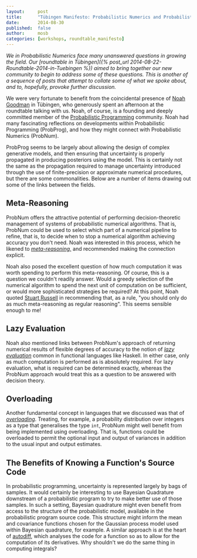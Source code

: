 ```yaml
---
layout:     post
title:      "Tübingen Manifesto: Probabilistic Numerics and Probabilistic Programming"
date:       2014-08-30
published:  false
author:     mosb
categories: [workshops, roundtable_manifesto]
---
```

*We in Probabilistic Numerics face many unanswered questions in growing the field.
Our [roundtable in Tübingen]({% post_url 2014-08-22-Roundtable-2014-in-Tuebingen %}) aimed to bring together our new community to begin to address some of these questions. 
This is another of a sequence of posts that attempt to collate some of what we spoke about, and to, hopefully, provoke further discussion.*

We were very fortunate to benefit from the coincidental presence of [Noah Goodman](http://stanford.edu/~ngoodman/) in Tübingen, who generously spent an afternoon at the roundtable talking with us. 
Noah, of course, is a founding and deeply committed member of the [Probabilistic Programming](http://probabilistic-programming.org/wiki/Home) community.
Noah had many fascinating reflections on developments within Probabilistic Programming (ProbProg), and how they might connect with Probabilistic Numerics (ProbNum). 

ProbProg seems to be largely about allowing the design of complex generative models, and then ensuring that uncertainty is properly propagated in producing posteriors using the model.
This is certainly not the same as the propagation required to manage uncertainty introduced through the use of finite-precision or approximate numerical procedures, but there are some commonalities. 
Below are a number of items drawing out some of the links between the fields.

## Meta-Reasoning

ProbNum offers the attractive potential of performing decision-theoretic management of systems of probabilistic numerical algorithms. 
That is, ProbNum could be used to select which part of a numerical pipeline to refine, that is, to decide when to stop a numerical algorithm achieving accuracy you don't need.
Noah was interested in this process, which he likened to [*meta-reasoning,*](http://mlg.eng.cam.ac.uk/duvenaud/talks/tea_talk_metareasoning/index.html) and recommended making the connection explicit. 

Noah also posed the excellent question of how much computation it was worth spending to perform this meta-reasoning. 
Of course, this is a question we couldn't readily answer.
Would a greedy selection of the numerical algorithm to spend the next unit of computation on be sufficient, or would more sophisticated strategies be required?
At this point, Noah quoted [Stuart Russell](http://www.cs.berkeley.edu/~russell/) in recommending that, as a rule, "you should only do as much meta-reasoning as regular reasoning". This seems sensible enough to me!

## Lazy Evaluation

Noah also mentioned links between ProbNum's approach of returning numerical results of flexible degrees of accuracy to the notion of [*lazy evaluation*](http://en.wikipedia.org/wiki/Lazy_evaluation) common in functional languages like Haskell.
In either case, only as much computation is performed as is absolutely required.
For lazy evaluation, what is required can be determined exactly, whereas the ProbNum approach would treat this as a question to be answered with decision theory. 
 
## Overloading

Another fundamental concept in languages that we discussed was that of [*overloading*](http://en.wikipedia.org/wiki/Function_overloading). 
Treating, for example, a probability distribution over integers as a type that generalises the type `int`, ProbNum might well benefit from being implemented using overloading.
That is, functions could be overloaded to permit the optional input and output of variances in addition to the usual input and output estimates.

## The Benefits of Knowing a Function's Source Code

In probabilistic programming, uncertainty is represented largely by bags of samples. 
It would certainly be interesting to use Bayesian Quadrature downstream of a probabilistic program to try to make better use of those samples.
In such a setting, Bayesian quadrature might even benefit from access to the structure of the probabilistic model, available in the probabilistic program source code.
This structure might inform the mean and covariance functions chosen for the Gaussian process model used within Bayesian quadrature, for example.
A similar approach is at the heart of [autodiff](http://www.autodiff.org/), which analyses the code for a function so as to allow for the computation of its derivatives.
Why shouldn't we do the same thing in computing integrals?

